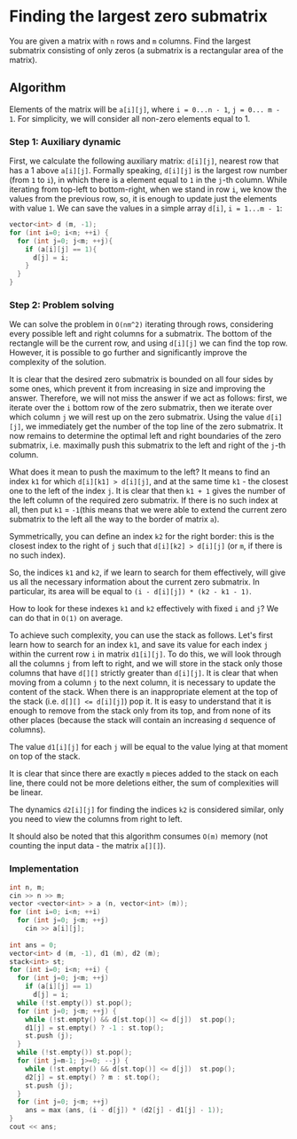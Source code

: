 <!--?title Finding the largest zero submatrix -->

# Finding the largest zero submatrix

You are given a matrix with `n` rows and `m` columns. Find the largest submatrix consisting of only zeros (a submatrix is a rectangular area of the matrix).

## Algorithm

Elements of the matrix will be `a[i][j]`, where `i = 0...n - 1`, `j = 0... m - 1`. For simplicity, we will consider all non-zero elements equal to 1.

### Step 1: Auxiliary dynamic

First, we calculate the following auxiliary matrix: `d[i][j]`, nearest row that has a 1 above `a[i][j]`. Formally speaking, `d[i][j]` is the largest row number (from `1` to `i`), in which there is a element equal to `1` in the `j`-th column. 
While iterating from top-left to bottom-right, when we stand in row `i`, we know the values from the previous row, so, it is enough to update just the elements with value `1`. We can save the values in a simple array `d[i]`, `i = 1...m - 1`:

```cpp
vector<int> d (m, -1);
for (int i=0; i<n; ++i) {
  for (int j=0; j<m; ++j){
    if (a[i][j] == 1){
      d[j] = i;
    }
  }
}
```

### Step 2: Problem solving

We can solve the problem in `O(nm^2)` iterating through rows, considering every possible left and right columns for a submatrix. The bottom of the rectangle will be the current row, and using `d[i][j]` we can find the top row. However, it is possible to go further and significantly improve the complexity of the solution.

It is clear that the desired zero submatrix is bounded on all four sides by some ones, which prevent it from increasing in size and improving the answer. Therefore,  we will not miss the answer if we act as follows: first, we iterate over the `i` bottom row of the zero submatrix, then we iterate over which column `j` we will rest up on the zero submatrix. Using the value `d[i][j]`, we immediately get the number of the top line of the zero submatrix. It now remains to determine the optimal left and right boundaries of the zero submatrix, i.e. maximally push this submatrix to the left and right of the `j`-th column. 

What does it mean to push the maximum to the left? It means to find an index `k1` for which `d[i][k1] > d[i][j]`, and at the same time `k1` - the closest one to the left of the index `j`. It is clear that then `k1 + 1` gives the number of the left column of the required zero submatrix. If there is no such index at all, then put `k1` = `-1`(this means that we were able to extend the current zero submatrix to the left all the way to the border of matrix `a`).



Symmetrically, you can define an index `k2` for the right border: this is the closest index to the right of `j` such that `d[i][k2] > d[i][j]` (or `m`, if there is no such index).

So, the indices `k1` and `k2`, if we learn to search for them effectively, will give us all the necessary information about the current zero submatrix. In particular, its area will be equal to `(i - d[i][j]) * (k2 - k1 - 1)`.

How to look for these indexes `k1` and `k2` effectively with fixed `i` and `j`? We can do that in `O(1)` on average.

To achieve such complexity, you can use the stack as follows. Let's first learn how to search for an index `k1`, and save its value for each index `j` within the current row `i` in matrix `d1[i][j]`. To do this, we will look through all the columns `j` from left to right, and we will store in the stack only those columns that have `d[][]` strictly greater than `d[i][j]`. It is clear that when moving from a column `j` to the next column, it is necessary to update the content of the stack. When there is an inappropriate element at the top of the stack (i.e. `d[][] <= d[i][j]`) pop it. It is easy to understand that it is enough to remove from the stack only from its top, and from none of its other places (because the stack will contain an increasing `d` sequence of columns).

The value `d1[i][j]` for each `j` will be equal to the value lying at that moment on top of the stack.

It is clear that since there are exactly `m` pieces added to the stack on each line, there could not be more deletions either, the sum of complexities will be linear.

The dynamics `d2[i][j]` for finding the indices `k2` is considered similar, only you need to view the columns from right to left.

It should also be noted that this algorithm consumes `O(m)` memory (not counting the input data - the matrix `a[][]`).

### Implementation

```cpp
int n, m;
cin >> n >> m;
vector <vector<int> > a (n, vector<int> (m));
for (int i=0; i<n; ++i)
  for (int j=0; j<m; ++j)
    cin >> a[i][j];
 
int ans = 0;
vector<int> d (m, -1), d1 (m), d2 (m);
stack<int> st;
for (int i=0; i<n; ++i) {
  for (int j=0; j<m; ++j)
    if (a[i][j] == 1)
      d[j] = i;
  while (!st.empty()) st.pop();
  for (int j=0; j<m; ++j) {
    while (!st.empty() && d[st.top()] <= d[j])  st.pop();
    d1[j] = st.empty() ? -1 : st.top();
    st.push (j);
  }
  while (!st.empty()) st.pop();
  for (int j=m-1; j>=0; --j) {
    while (!st.empty() && d[st.top()] <= d[j])  st.pop();
    d2[j] = st.empty() ? m : st.top();
    st.push (j);  
  }
  for (int j=0; j<m; ++j)
    ans = max (ans, (i - d[j]) * (d2[j] - d1[j] - 1));
}
cout << ans;
```
